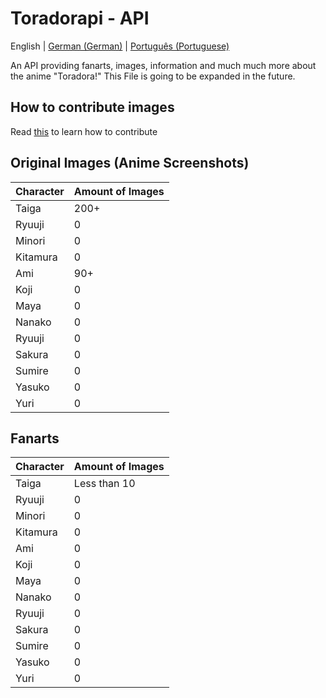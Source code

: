 # Toradorapi - API
English | [German (German)](https://github.com/toradorapi/api/blob/master/README.de.md) | [Português (Portuguese)](https://github.com/toradorapi/api/blob/master/README.pt.md)

An API providing fanarts, images, information and much much more about the anime "Toradora!"
This File is going to be expanded in the future.

## How to contribute images
Read [this](https://github.com/toradorapi/api/blob/master/CONTRIBUTING.md) to learn how to contribute

## Original Images (Anime Screenshots)
| Character | Amount of Images |
|-----------|------------------|
| Taiga | 200+ |
| Ryuuji | 0 |
| Minori | 0 |
| Kitamura | 0 |
| Ami | 90+ |
| Koji | 0 |
| Maya | 0 |
| Nanako | 0 |
| Ryuuji | 0 |
| Sakura | 0 |
| Sumire | 0 |
| Yasuko | 0 |
| Yuri | 0 |

## Fanarts
| Character | Amount of Images |
|-----------|------------------|
| Taiga | Less than 10 |
| Ryuuji | 0 |
| Minori | 0 |
| Kitamura | 0 |
| Ami | 0 |
| Koji | 0 |
| Maya | 0 |
| Nanako | 0 |
| Ryuuji | 0 |
| Sakura | 0 |
| Sumire | 0 |
| Yasuko | 0 |
| Yuri | 0 |
